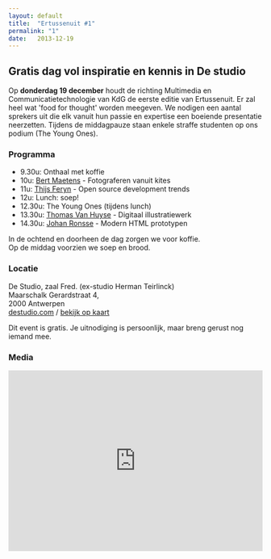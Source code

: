 ```yaml
---
layout: default
title:  "Ertussenuit #1"
permalink: "1"
date:   2013-12-19
---
```


<h2 class="tagline">Gratis dag vol inspiratie en kennis in De studio</h2>

Op **donderdag 19 december** houdt de richting Multimedia en Communicatietechnologie van KdG de eerste editie van Ertussenuit.
Er zal heel wat 'food for thought' worden meegeven.
We nodigen een aantal sprekers uit die elk vanuit hun passie en expertise een boeiende presentatie neerzetten.
Tijdens de middagpauze staan enkele straffe studenten op ons podium (The Young Ones).

### Programma
- 9.30u: Onthaal met koffie
- 10u: <a href="http://b-kites.blogspot.be/">Bert Maetens</a> - Fotograferen vanuit kites
- 11u: <a href="https://twitter.com/thijsferyn">Thijs Feryn</a> - Open source development trends
- 12u: Lunch: soep!
- 12.30u: The Young Ones (tijdens lunch)
- 13.30u: <a href="https://twitter.com/ThoV">Thomas Van Huyse</a> - Digitaal illustratiewerk
- 14.30u: <a href="https://twitter.com/johanronsse">Johan Ronsse</a> - Modern HTML prototypen

In de ochtend en doorheen de dag zorgen we voor koffie.<br>
Op de middag voorzien we soep en brood.

### Locatie
De Studio, zaal Fred. (ex-studio Herman Teirlinck)<br>
Maarschalk Gerardstraat 4,<br>
2000 Antwerpen<br>
<a href="http://destudio.com">destudio.com</a> / <a href="https://maps.google.be/maps?t=m&q=Maarschalk+Gerardstraat+4+antwerpen">bekijk op kaart</a>

Dit event is gratis. Je uitnodiging is persoonlijk, maar breng gerust nog iemand mee.

### Media
<div style='position: relative; padding-bottom: 71%; height: 0; overflow: hidden;'><iframe id='iframe' src='http://flickrit.com/slideshowholder.php?height=70&size=big&setId=72157639272409084&thumbnails=0&transition=0&layoutType=responsive&sort=0' scrolling='no' frameborder='0'style='width:100%; height:100%; position: absolute; top:0; left:0;' ></iframe></div>
